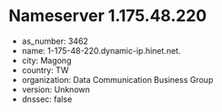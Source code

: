 # Nameserver 1.175.48.220

* as_number: 3462
* name: 1-175-48-220.dynamic-ip.hinet.net.
* city: Magong
* country: TW
* organization: Data Communication Business Group
* version: Unknown
* dnssec: false
